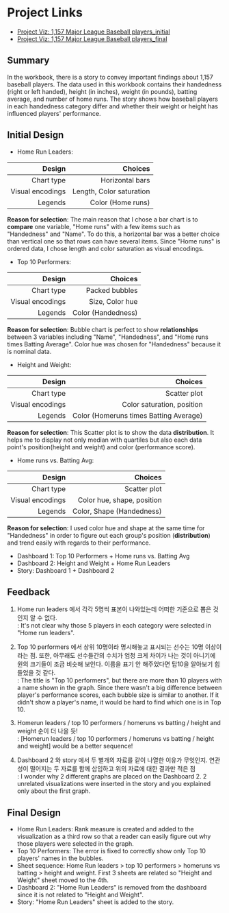 # Project Links

* [Project Viz: 1,157 Major League Baseball players_initial](https://public.tableau.com/profile/anna8185#!/vizhome/ProjectViz1157Baseballplayers/Story)
* [Project Viz: 1,157 Major League Baseball players_final](https://public.tableau.com/profile/anna8185#!/vizhome/ProjectViz1157MajorLeagueBaseballplayers_final/Story?publish=yes)

## Summary
In the workbook, there is a story to convey important findings about 1,157 baseball players. The data used in this workbook contains their handedness (right or left handed), height (in inches), weight (in pounds), batting average, and number of home runs. The story shows how baseball players in each handedness category differ and whether their weight or height has influenced players' performance.

## Initial Design

* Home Run Leaders:

|Design                |Choices                 |
|---------------------:|-----------------------:|
|Chart type            |Horizontal bars         |
|Visual encodings      |Length, Color saturation|
|Legends               |Color (Home runs)       |

**Reason for selection**: The main reason that I chose a bar chart is to __compare__ one variable, "Home runs" with a few items such as "Handedness" and "Name".  To do this, a horizontal bar was a better choice than vertical one so that rows can have several items. Since "Home runs" is ordered data, I chose length and color saturation as visual encodings.

* Top 10 Performers:

|Design                |Choices                 |
|---------------------:|-----------------------:|
|Chart type            |Packed bubbles          |
|Visual encodings      |Size, Color hue         |
|Legends               |Color (Handedness)      |

**Reason for selection**: Bubble chart is perfect to show __relationships__ between 3 variables including "Name", "Handedness", and "Home runs times Batting Average". Color hue was chosen for "Handedness" because it is nominal data.

* Height and Weight:

|Design                |Choices                   |
|---------------------:|-------------------------:|
|Chart type            |Scatter plot              |
|Visual encodings      |Color saturation, position|
|Legends               |Color (Homeruns times Batting Average)|

**Reason for selection**: This Scatter plot is to show the data __distribution__. It helps me to display not only median with quartiles but also each data point's position(height and weight) and color (performance score).

* Home runs vs. Batting Avg:

|Design                |Choices                   |
|---------------------:|-------------------------:|
|Chart type            |Scatter plot              |
|Visual encodings      |Color hue, shape, position|
|Legends               |Color, Shape (Handedness) |

**Reason for selection**: I used color hue and shape at the same time for "Handedness" in order to figure out each group's  position (__distribution__) and trend easily with regards to their performance.

* Dashboard 1: Top 10 Performers + Home runs vs. Batting Avg
* Dashboard 2: Height and Weight + Home Run Leaders
* Story: Dashboard 1 + Dashboard 2

## Feedback

1.	Home run leaders 에서 각각 5명씩 표본이 나와있는데 어떠한 기준으로 뽑은 것인지 알 수 없다. \
: It's not clear why those 5 players in each category were selected in "Home run leaders".

2.	Top 10 performers 에서 상위 10명이라 명시해놓고 표시되는 선수는 10명 이상이라는 점. 또한, 아무래도 선수들간의 수치가 엄청 크게 차이가 나는 것이 아니기에 원의 크기들이 조금 비슷해 보인다. 이름을 표기 안 해주었다면 탑10을 알아보기 힘들었을 것 같다. \
: The title is "Top 10 performers", but there are more than 10 players with a name shown in the graph. Since there wasn't a big difference between player's performance scores, each bubble size is similar to another. If it didn't show a player's name, it would be hard to find which one is in Top 10.

3.	Homerun leaders / top 10 performers / homeruns vs batting / height and weight 순이 더 나을 듯! \
: [Homerun leaders / top 10 performers / homeruns vs batting / height and weight] would be a better sequence!

4.	Dashboard 2 와 story 에서 두 별개의 자료를 같이 나열한 이유가 무엇인지. 연관성이 떨어지는 두 자료를 함께 삽입하고 위의 자료에 대한 결과만 적은 점 \
: I wonder why 2 different graphs are placed on the Dashboard 2. 2 unrelated visualizations were inserted in the story and you explained only about the first graph.


## Final Design
* Home Run Leaders: Rank measure is created and added to the visualization as a third row so that a reader can easily figure out why those players were selected in the graph.
* Top 10 Performers: The error is fixed to correctly show only Top 10 players' names in the bubbles.
* Sheet sequence: Home Run leaders > top 10 performers > homeruns vs batting > height and weight. First 3 sheets are related so "Height and Weight" sheet moved to the 4th.
* Dashboard 2: "Home Run Leaders" is removed from the dashboard since it is not related to "Height and Weight".
* Story: "Home Run Leaders" sheet is added to the story.
